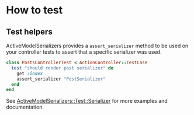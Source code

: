 # How to test

## Test helpers

ActiveModelSerializers provides a `assert_serializer` method to be used on your controller tests to
assert that a specific serializer was used.

```ruby
class PostsControllerTest < ActionController::TestCase
  test "should render post serializer" do
    get :index
    assert_serializer "PostSerializer"
  end
end
```

See [ActiveModelSerializers::Test::Serializer](../../lib/active_model_serializers/test/serializer.rb)
for more examples and documentation.
